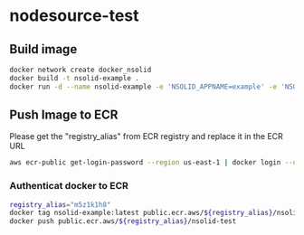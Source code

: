 # nodesource-test


## Build image

```sh
docker network create docker_nsolid
docker build -t nsolid-example .
docker run -d --name nsolid-example -e 'NSOLID_APPNAME=example' -e 'NSOLID_COMMAND=console:9001' -e 'NSOLID_DATA=console:9002' -e 'NSOLID_BULK=console:9003' --network docker_nsolid -p 8888:8888 nsolid-example
```



## Push Image to ECR

Please get the "registry_alias" from ECR registry and replace it in the ECR  URL 

```sh
aws ecr-public get-login-password --region us-east-1 | docker login --username AWS --password-stdin public.ecr.aws
```

### Authenticat docker to ECR

```sh
registry_alias="m5z1k1h8"
docker tag nsolid-example:latest public.ecr.aws/${registry_alias}/nsolid-test
docker push public.ecr.aws/${registry_alias}/nsolid-test

```






